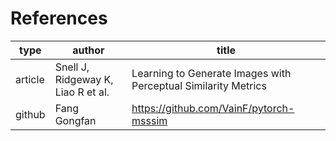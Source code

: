# References

| type    | author      | title |
|---------|-------------|----------|
| article | Snell J, Ridgeway K, Liao R et al.       |  Learning to Generate Images with Perceptual Similarity Metrics   |
| github    | Fang Gongfan |  https://github.com/VainF/pytorch-msssim |
